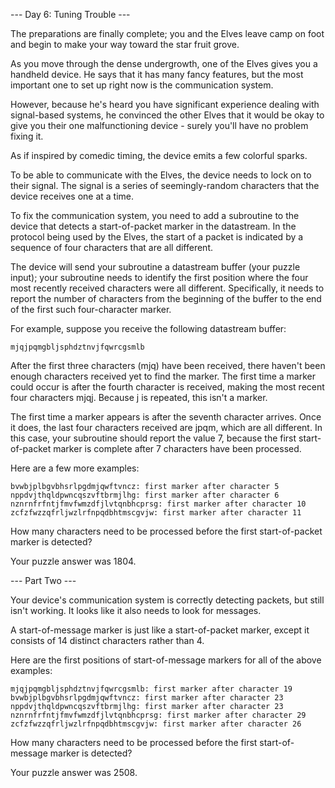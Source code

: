 --- Day 6: Tuning Trouble ---

The preparations are finally complete; you and the Elves leave camp on foot and begin to make your way toward the star fruit grove.

As you move through the dense undergrowth, one of the Elves gives you a handheld device. He says that it has many fancy features, but the most important one to set up right now is the communication system.

However, because he's heard you have significant experience dealing with signal-based systems, he convinced the other Elves that it would be okay to give you their one malfunctioning device - surely you'll have no problem fixing it.

As if inspired by comedic timing, the device emits a few colorful sparks.

To be able to communicate with the Elves, the device needs to lock on to their signal. The signal is a series of seemingly-random characters that the device receives one at a time.

To fix the communication system, you need to add a subroutine to the device that detects a start-of-packet marker in the datastream. In the protocol being used by the Elves, the start of a packet is indicated by a sequence of four characters that are all different.

The device will send your subroutine a datastream buffer (your puzzle input); your subroutine needs to identify the first position where the four most recently received characters were all different. Specifically, it needs to report the number of characters from the beginning of the buffer to the end of the first such four-character marker.

For example, suppose you receive the following datastream buffer:

```
mjqjpqmgbljsphdztnvjfqwrcgsmlb
```

After the first three characters (mjq) have been received, there haven't been enough characters received yet to find the marker. The first time a marker could occur is after the fourth character is received, making the most recent four characters mjqj. Because j is repeated, this isn't a marker.

The first time a marker appears is after the seventh character arrives. Once it does, the last four characters received are jpqm, which are all different. In this case, your subroutine should report the value 7, because the first start-of-packet marker is complete after 7 characters have been processed.

Here are a few more examples:

```
bvwbjplbgvbhsrlpgdmjqwftvncz: first marker after character 5
nppdvjthqldpwncqszvftbrmjlhg: first marker after character 6
nznrnfrfntjfmvfwmzdfjlvtqnbhcprsg: first marker after character 10
zcfzfwzzqfrljwzlrfnpqdbhtmscgvjw: first marker after character 11
```

How many characters need to be processed before the first start-of-packet marker is detected?

Your puzzle answer was 1804.

--- Part Two ---

Your device's communication system is correctly detecting packets, but still isn't working. It looks like it also needs to look for messages.

A start-of-message marker is just like a start-of-packet marker, except it consists of 14 distinct characters rather than 4.

Here are the first positions of start-of-message markers for all of the above examples:

```
mjqjpqmgbljsphdztnvjfqwrcgsmlb: first marker after character 19
bvwbjplbgvbhsrlpgdmjqwftvncz: first marker after character 23
nppdvjthqldpwncqszvftbrmjlhg: first marker after character 23
nznrnfrfntjfmvfwmzdfjlvtqnbhcprsg: first marker after character 29
zcfzfwzzqfrljwzlrfnpqdbhtmscgvjw: first marker after character 26
```

How many characters need to be processed before the first start-of-message marker is detected?

Your puzzle answer was 2508.
